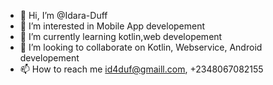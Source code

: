 - 👋 Hi, I’m @Idara-Duff
- 👀 I’m interested in Mobile App developement
- 🌱 I’m currently learning kotlin,web developement
- 💞️ I’m looking to collaborate on Kotlin, Webservice, Android developement
- 📫 How to reach me id4duf@gmaill.com, +2348067082155

<!---
Idara-Duff/Idara-Duff is a ✨ special ✨ repository because its `README.md` (this file) appears on your GitHub profile.
You can click the Preview link to take a look at your changes.
--->
